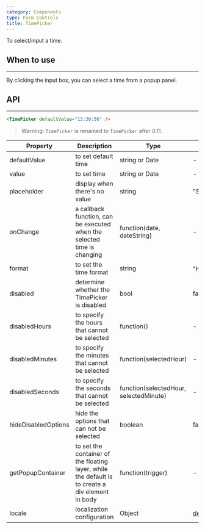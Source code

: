 ```yaml
---
category: Components
type: Form Controls
title: TimePicker
---
```


To select/input a time.

## When to use
--------

By clicking the input box, you can select a time from a popup panel.

## API
---

```html
<TimePicker defaultValue="13:30:56" />
```

> Warning: `TimePicker` is renamed to `TimePicker` after 0.11.

| Property                 | Description | Type | Default |
|---------------------|-----|-----|-------|
| defaultValue        | to set default time | string or Date | - |
| value               | to set time | string or Date | - |
| placeholder         | display when there's no value | string | "Select a time" |
| onChange            | a callback function, can be executed when the selected time is changing    | function(date, dateString) | - |
| format              | to set the time format | string | "HH:mm:ss"、"HH:mm"、"mm:ss" |
| disabled            | determine whether the TimePicker is disabled | bool | false |
| disabledHours       | to specify the hours that cannot be selected | function() | - |
| disabledMinutes     | to specify the minutes that cannot be selected | function(selectedHour) | - |
| disabledSeconds     | to specify the seconds that cannot be selected | function(selectedHour, selectedMinute) | - |
| hideDisabledOptions | hide the options that can not be selected | boolean | false |
| getPopupContainer   | to set the container of the floating layer, while the default is to create a div element in body | function(trigger) | - |
| locale              | localization configuration | Object | [default](https://github.com/ant-design/ant-design/issues/1270#issuecomment-201181384) |

<style>.code-box-demo .ant-time-picker { margin: 0 8px 12px 0; }</style>
